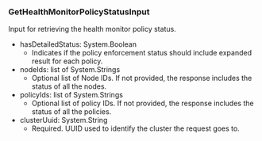 ### GetHealthMonitorPolicyStatusInput
Input for retrieving the health monitor policy status.

- hasDetailedStatus: System.Boolean
  - Indicates if the policy enforcement status should include expanded result for each policy.
- nodeIds: list of System.Strings
  - Optional list of Node IDs. If not provided, the response includes the status of all the nodes.
- policyIds: list of System.Strings
  - Optional list of policy IDs. If not provided, the response includes the status of all the policies.
- clusterUuid: System.String
  - Required. UUID used to identify the cluster the request goes to.
